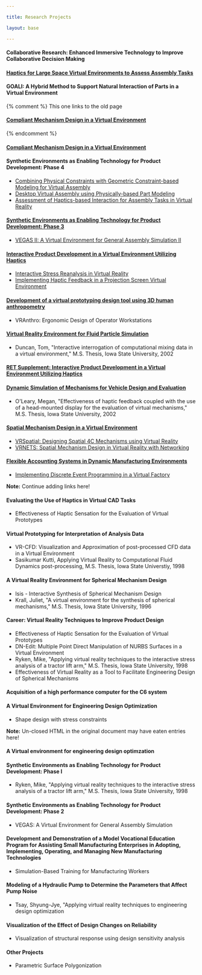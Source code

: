 ```yaml
---

title: Research Projects

layout: base

---
```


#### Collaborative Research: Enhanced Immersive Technology to Improve Collaborative Decision Making

#### [Haptics for Large Space Virtual Environments to Assess Assembly Tasks](MobileRobot/)

#### GOALI: A Hybrid Method to Support Natural Interaction of Parts in a Virtual Environment

{% comment %}
This one links to the old page
#### [Compliant Mechanism Design in a Virtual Environment](COMPLIANT/compliant_mechanism_design.html)
{% endcomment %}

#### [Compliant Mechanism Design in a Virtual Environment](COMPLIANT/)

#### Synthetic Environments as Enabling Technology for Product Development: Phase 4
- [Combining Physical Constraints with Geometric Constraint-based Modeling for Virtual Assembly](SHARP.html)
- [Desktop Virtual Assembly using Physically-based Part Modeling ](HapticAssembly/DesktopHapticAssembly.htm)
- [Assessment of Haptics-based Interaction for Assembly Tasks in Virtual Reality](HapticsUserStudy/Haptics_User_Study.htm)

#### [Synthetic Environments as Enabling Technology for Product Development: Phase 3](Synthetic_Environments.html)
- [VEGAS II: A Virtual Environment for General Assembly Simulation II](../ASSEMBLY/Assembly2.html)

#### [Interactive Product Development in a Virtual Environment Utilizing Haptics](interactive_product_dev.html)
- [Interactive Stress Reanalysis in Virtual Reality](StressC6/StressC6.htm)
- [Implementing Haptic Feedback in a Projection Screen Virtual Environment](phantom/phantom.html)

#### [Development of a virtual prototyping design tool using 3D human anthropometry](developement_of_virtual.html)
- VRAnthro: Ergonomic Design of Operator Workstations

#### [Virtual Reality Environment for Fluid Particle Simulation](FluidSim.html)
- Duncan, Tom, "Interactive interrogation of computational mixing data in a virtual environment," M.S. Thesis, Iowa State University, 2002

#### [RET Supplement: Interactive Product Development in a Virtual Environment Utilizing Haptics](interactive_product_dev_RET.html)

#### [Dynamic Simulation of Mechanisms for Vehicle Design and Evaluation](VehicleDesignSim.html)
- O'Leary, Megan, "Effectiveness of haptic feedback coupled with the use of a head-mounted display for the evaluation of virtual mechanisms," M.S. Thesis, Iowa State University, 2002

#### [Spatial Mechanism Design in a Virtual Environment](spatial_mechanism_design.html)
- [VRSpatial: Designing Spatial 4C Mechanisms using Virtual Reality](SPATIAL/vrspatial.htm)
- [VRNETS: Spatial Mechanism Design in Virtual Reality with Networking](../VRNETS/)

#### [Flexible Accounting Systems in Dynamic Manufacturing Environments](FlexAccEnv.html)
- [Implementing Discrete Event Programming in a Virtual Factory](../FACTORY/factory.html)

<div class="alert">
<strong>Note:</strong> Continue adding links here!
</div>

#### Evaluating the Use of Haptics in Virtual CAD Tasks
- Effectiveness of Haptic Sensation for the Evaluation of Virtual Prototypes

#### Virtual Prototyping for Interpretation of Analysis Data
- VR-CFD: Visualization and Approximation of post-processed CFD data in a Virtual Environment
- Sasikumar Kutti, Applying Virtual Reality to Computational Fluid Dynamics post-processing, M.S. Thesis, Iowa State Universtiy, 1998

#### A Virtual Reality Environment for Spherical Mechanism Design
- Isis - Interactive Synthesis of Spherical Mechanism Design
- Krall, Juliet, "A virtual environment for the synthesis of spherical mechanisms," M.S. Thesis, Iowa State University, 1996

#### Career: Virtual Reality Techniques to Improve Product Design
- Effectiveness of Haptic Sensation for the Evaluation of Virtual Prototypes 
- DN-Edit: Multiple Point Direct Manipulation of NURBS Surfaces in a Virtual Environment 
- Ryken, Mike, "Applying virtual reality techniques to the interactive stress analysis of a tractor lift arm," M.S. Thesis, Iowa State University, 1998 
- Effectiveness of Virtual Reality as a Tool to Facilitate Engineering Design of Spherical Mechanisms

#### Acquisition of a high performance computer for the C6 system

#### A Virtual Environment for Engineering Design Optimization
- Shape design with stress constraints 

<div class="alert">
<strong>Note:</strong> Un-closed HTML in the original document may have eaten entries here!
</div>

#### A Virtual environment for engineering design optimzation

#### Synthetic Environments as Enabling Technology for Product Development: Phase I
- Ryken, Mike, "Applying virtual reality techniques to the interactive stress analysis of a tractor lift arm," M.S. Thesis, Iowa State University, 1998

#### Synthetic Environments as Enabling Technology for Product Development: Phase 2
- VEGAS: A Virtual Environment for General Assembly Simulation

#### Development and Demonstration of a Model Vocational Education Program for Assisting Small Manufacturing Enterprises in Adopting, Implementing, Operating, and Managing New Manufacturing Technologies
- Simulation-Based Training for Manufacturing Workers

#### Modeling of a Hydraulic Pump to Determine the Parameters that Affect Pump Noise
- Tsay, Shyung-Jye, "Applying virtual reality techniques to engineering design optimization

#### Visualization of the Effect of Design Changes on Reliability
- Visualization of structural response using design sensitivity analysis

#### Other Projects
- Parametric Surface Polygonization
